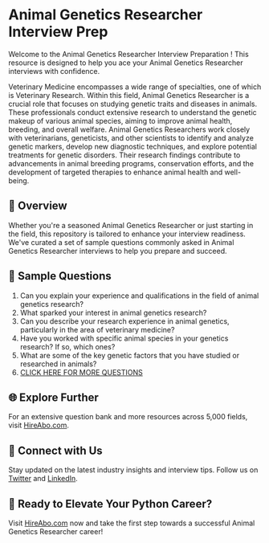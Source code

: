 # Animal Genetics Researcher Interview Prep

Welcome to the Animal Genetics Researcher Interview Preparation ! This resource is designed to help you ace your Animal Genetics Researcher interviews with confidence.

Veterinary Medicine encompasses a wide range of specialties, one of which is Veterinary Research. Within this field, Animal Genetics Researcher is a crucial role that focuses on studying genetic traits and diseases in animals. These professionals conduct extensive research to understand the genetic makeup of various animal species, aiming to improve animal health, breeding, and overall welfare. Animal Genetics Researchers work closely with veterinarians, geneticists, and other scientists to identify and analyze genetic markers, develop new diagnostic techniques, and explore potential treatments for genetic disorders. Their research findings contribute to advancements in animal breeding programs, conservation efforts, and the development of targeted therapies to enhance animal health and well-being.

## 🚀 Overview

Whether you're a seasoned Animal Genetics Researcher or just starting in the field, this repository is tailored to enhance your interview readiness. We've curated a set of sample questions commonly asked in Animal Genetics Researcher interviews to help you prepare and succeed.

## 📝 Sample Questions

1. Can you explain your experience and qualifications in the field of animal genetics research?
2. What sparked your interest in animal genetics research?
3. Can you describe your research experience in animal genetics, particularly in the area of veterinary medicine?
4. Have you worked with specific animal species in your genetics research? If so, which ones?
5. What are some of the key genetic factors that you have studied or researched in animals?
6. [CLICK HERE FOR MORE QUESTIONS](https://hireabo.com/job/24_2_27/Animal%20Genetics%20Researcher)

## 🌐 Explore Further

For an extensive question bank and more resources across 5,000 fields, visit [HireAbo.com](https://www.hireabo.com).

## 📱 Connect with Us

Stay updated on the latest industry insights and interview tips. Follow us on [Twitter](https://twitter.com/hireabo) and [LinkedIn](https://www.linkedin.com/in/hire-abo-3609972a8/).

## 🚀 Ready to Elevate Your Python Career?

Visit [HireAbo.com](https://www.hireabo.com) now and take the first step towards a successful Animal Genetics Researcher career!